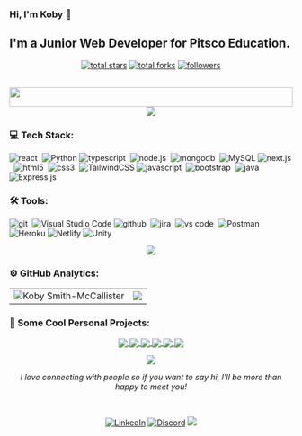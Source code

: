 ### Hi, I'm Koby 👋

## I'm a Junior Web Developer for Pitsco Education.
  
<div align="center">
  
  <a href="https://github.com/KobyEthan?tab=repositories&sort=stargazers">
    <img alt="total stars" title="Total stars on GitHub" src="https://custom-icon-badges.herokuapp.com/badge/dynamic/json?logo=star&color=7c007c&labelColor=640464&label=Stars&style=for-the-badge&query=%24.stars&url=https://api.github-star-counter.workers.dev/user/KobyEthan"/></a>
    
  <a href="https://github.com/KobyEthan?tab=repositories&sort=stargazers">
    <img alt="total forks" title="Total forks on GitHub" src="https://custom-icon-badges.herokuapp.com/badge/dynamic/json?logo=fork&color=55960c&labelColor=488207&label=Forks&style=for-the-badge&query=%24.forks&url=https://api.github-star-counter.workers.dev/user/Atravos"/></a>
    
  <a href="https://github.com/KobyEthan">
    <img alt="followers" title="Follow me on Github" src="https://custom-icon-badges.herokuapp.com/github/followers/KobyEthan?color=236ad3&labelColor=1155ba&style=for-the-badge&logo=person-add&label=Follow&logoColor=white"/></a>
</div>
<br>
<p  align="center">
<img  src="https://readme-typing-svg.herokuapp.com/?size=35&center=true&vCenter=true&color=00b7eb&width=900&lines=Passionate+Full-Stack+Developer;"  width="100%"  height="35px></a>
</p>

<p  align="center">
<img src="https://user-images.githubusercontent.com/73097560/115834477-dbab4500-a447-11eb-908a-139a6edaec5c.gif">
</p>  


### 💻 Tech Stack:
<img alt="react" src="https://img.shields.io/badge/react-61DAFB.svg?&style=for-the-badge&logo=react&logoColor=fff" />&nbsp;
<img  alt="Python"  src="https://img.shields.io/badge/python-%2314354C.svg?style=for-the-badge&logo=python&logoColor=white"/>
<img alt="typescript" src="https://img.shields.io/badge/typescript-007ACC.svg?&style=for-the-badge&logo=typescript&logoColor=fff" />&nbsp;
<img alt="node.js" src="https://img.shields.io/badge/node.js-90C53F.svg?&style=for-the-badge&logo=node.js&logoColor=fff" />&nbsp;
<img alt="mongodb" src="https://img.shields.io/badge/mongodb-26A944.svg?&style=for-the-badge&logo=mongodb&logoColor=fff" />&nbsp;
<img  alt="MySQL"  src="https://img.shields.io/badge/mysql-%2300f.svg?style=for-the-badge&logo=mysql&logoColor=white"/>
<img alt="next.js" src="https://img.shields.io/badge/next.js-000.svg?&style=for-the-badge&logo=next.js&logoColor=fff" />&nbsp;
<img alt="html5" src="https://img.shields.io/badge/html-E34F26.svg?&style=for-the-badge&logo=html5&logoColor=fff" />&nbsp;
<img alt="css3" src="https://img.shields.io/badge/css-1572B6.svg?&style=for-the-badge&logo=css3&logoColor=fff" />&nbsp;
<img  alt="TailwindCSS"  src="https://img.shields.io/badge/tailwind css-%2338B2AC.svg?style=for-the-badge&logo=tailwind-css&logoColor=white"/>
<img alt="javascript" src="https://img.shields.io/badge/javascript-F7DF1E.svg?&style=for-the-badge&logo=javascript&logoColor=fff" />&nbsp;
<img alt="bootstrap" src="https://img.shields.io/badge/bootstrap-7610F7.svg?&style=for-the-badge&logo=bootstrap&logoColor=fff" />&nbsp;
<img alt="java" src="https://img.shields.io/badge/Java-ED8B00?style=for-the-badge&logo=java&logoColor=white" />&nbsp;
<img  alt="Express js"  src="https://img.shields.io/badge/express.js-%23404d59.svg?style=for-the-badge&logo=express&logoColor=%2361DAFB"/>


### 🛠 Tools:
<img alt="git" src="https://img.shields.io/badge/git-F05033.svg?&style=for-the-badge&logo=git&logoColor=fff" />&nbsp;
<img  alt="Visual Studio Code"  src="https://img.shields.io/badge/Visual Studio Code-0078d7.svg?style=for-the-badge&logo=visual-studio-code&logoColor=white"/>
<img alt="github" src="https://img.shields.io/badge/github-000.svg?&style=for-the-badge&logo=github&logoColor=fff" />&nbsp;
<img alt="jira" src="https://img.shields.io/badge/jira-2D80FF.svg?&style=for-the-badge&logo=jira&logoColor=fff" />&nbsp;
<img alt="vs code" src="https://img.shields.io/badge/vs code-007ACC.svg?&style=for-the-badge&logo=visual-studio-code&logoColor=fff" />&nbsp;
<img  alt="Postman"  src="https://img.shields.io/badge/Postman-FF6C37?style=for-the-badge&logo=postman&logoColor=white"/>
<img  alt="Heroku"  src="https://img.shields.io/badge/heroku-%23430098.svg?style=for-the-badge&logo=heroku&logoColor=white"/>
<img  alt="Netlify"  src="https://img.shields.io/badge/netlify-%23000000.svg?style=for-the-badge&logo=netlify&logoColor=#00C7B7"/>
<img  alt="Unity"  src="https://img.shields.io/badge/unity-%23000000.svg?style=for-the-badge&logo=unity&logoColor=white"/>


<p  align="center">
<img src="https://user-images.githubusercontent.com/73097560/115834477-dbab4500-a447-11eb-908a-139a6edaec5c.gif">
</p>  

### ⚙️ GitHub Analytics:

<table>
  <tr>
    <td>
      <img  title="🔥 Get streak stats for your profile at git.io/streak-stats" alt="Koby Smith-McCallister" src="https://github-readme-streak-stats.herokuapp.com/?user=KobyEthan&theme=dark&hide_border=true" />
    </td>
    <td>
      <img  align="center"  src="https://github-readme-stats.anuraghazra1.vercel.app/api/top-langs/?username=KobyEthan&theme=dark&hide_border=true&no-bg=true&no-frame=true&langs_count=10"/>
    </td>
  </tr>
</table>
  
### 📗 Some Cool Personal Projects:
<p  align="center">
  <a href="https://github.com/KobyEthan/my-portfolio-v2">
  <img align="center" src="https://github-readme-stats.vercel.app/api/pin/?username=KobyEthan&repo=my-portfolio-v2&theme=dark&hide_border=true&no-bg=true&no-frame=true" />
</a>
  <a href="https://github.com/KobyEthan/sorting-visualizer">
  <img align="center" src="https://github-readme-stats.vercel.app/api/pin/?username=KobyEthan&repo=sorting-visualizer&theme=dark&hide_border=true&no-bg=true&no-frame=true" />
</a>
<a href="https://github.com/KobyEthan/persistence-list">
  <img align="center" src="https://github-readme-stats.vercel.app/api/pin/?username=KobyEthan&repo=persistence-list&theme=dark&hide_border=true&no-bg=true&no-frame=true" />
</a>
<a href="https://github.com/KobyEthan/MERN-chat-app">
  <img align="center" src="https://github-readme-stats.vercel.app/api/pin/?username=KobyEthan&repo=MERN-chat-app&theme=dark&hide_border=true&no-bg=true&no-frame=true" />
</a>
<a href="https://github.com/KobyEthan/jokeAPI-app">
  <img align="center" src="https://github-readme-stats.vercel.app/api/pin/?username=KobyEthan&repo=jokeAPI-app&theme=dark&hide_border=true&no-bg=true&no-frame=true" />
</a>
<a href="https://github.com/KobyEthan/note-taker-app">
  <img align="center" src="https://github-readme-stats.vercel.app/api/pin/?username=KobyEthan&repo=note-taker-app&theme=dark&hide_border=true&no-bg=true&no-frame=true" />
</a>

</p>

<p  align="center">
<img src="https://user-images.githubusercontent.com/73097560/115834477-dbab4500-a447-11eb-908a-139a6edaec5c.gif">
  
</p>

<p  align="center"><em>I love connecting with people so if you want to say hi, I'll be more than happy to meet you!</em></p>
<br>
<p  align="center">
<a  href="https://www.linkedin.com/in/koby-smith-mccallister-4ba0061b9/"><img  alt="LinkedIn"  src="https://img.shields.io/badge/linkedin-%230077B5.svg?style=for-the-badge&logo=linkedin&logoColor=white"/></a>
<a href="https://discordapp.com/users/762859213164511244"><img  alt="Discord"  src="https://img.shields.io/badge/Discord-%237289DA.svg?style=for-the-badge&logo=discord&logoColor=white"/></a>
<a href="https://www.facebook.com/koby.smithmccallister.3"><img src="https://img.shields.io/badge/Facebook-1877F2?style=for-the-badge&logo=facebook&logoColor=white"/></a>
</p>
